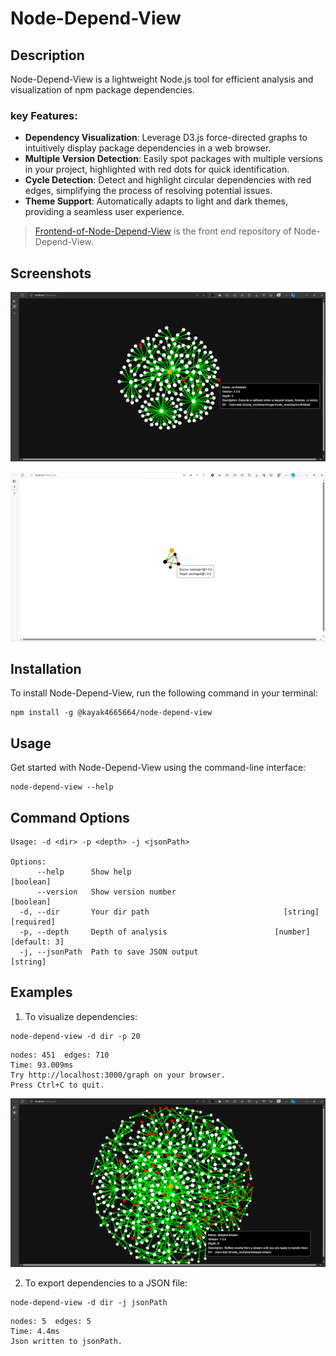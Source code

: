 # Node-Depend-View

## Description

Node-Depend-View is a lightweight Node.js tool for efficient analysis and visualization of npm package dependencies.

### key Features:

- **Dependency Visualization**: Leverage D3.js force-directed graphs to intuitively display package dependencies in a web browser.
- **Multiple Version Detection**: Easily spot packages with multiple versions in your project, highlighted with red dots for quick identification.
- **Cycle Detection**: Detect and highlight circular dependencies with red edges, simplifying the process of resolving potential issues.
- **Theme Support**: Automatically adapts to light and dark themes, providing a seamless user experience.

> [Frontend-of-Node-Depend-View](https://github.com/kayak4665664/Frontend-of-Node-Depend-View) is the front end repository of Node-Depend-View.

## Screenshots

![Dependency Visualization](https://github.com/kayak4665664/Node-Depend-View/blob/main/images/1.png)

![Example of Circular Dependencies](https://github.com/kayak4665664/Node-Depend-View/blob/main/images/2.png)


## Installation

To install Node-Depend-View, run the following command in your terminal:

```
npm install -g @kayak4665664/node-depend-view
```

## Usage
Get started with Node-Depend-View using the command-line interface:

```
node-depend-view --help
```

## Command Options
```
Usage: -d <dir> -p <depth> -j <jsonPath>

Options:
      --help      Show help                                            [boolean]
      --version   Show version number                                  [boolean]
  -d, --dir       Your dir path                              [string] [required]
  -p, --depth     Depth of analysis                        [number] [default: 3]
  -j, --jsonPath  Path to save JSON output                              [string]
```

## Examples

1. To visualize dependencies:

```
node-depend-view -d dir -p 20
```

```
nodes: 451  edges: 710
Time: 93.009ms
Try http://localhost:3000/graph on your browser.
Press Ctrl+C to quit.
```

![Graph Visualization in Browser](https://github.com/kayak4665664/Node-Depend-View/blob/main/images/3.png)

2. To export dependencies to a JSON file:

```
node-depend-view -d dir -j jsonPath
```

```
nodes: 5  edges: 5
Time: 4.4ms
Json written to jsonPath.
```
